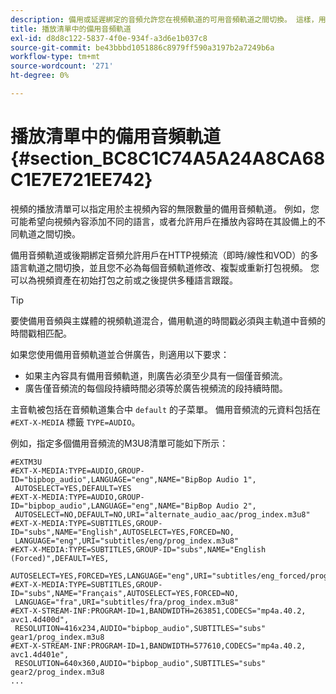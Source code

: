 ```yaml
---
description: 備用或延遲綁定的音頻允許您在視頻軌道的可用音頻軌道之間切換。 這樣，用戶可以在播放視頻時選擇語言軌道。
title: 播放清單中的備用音頻軌道
exl-id: d8d8c122-5837-4f0e-934f-a3d6e1b037c8
source-git-commit: be43bbbd1051886c8979ff590a3197b2a7249b6a
workflow-type: tm+mt
source-wordcount: '271'
ht-degree: 0%

---
```


# 播放清單中的備用音頻軌道 {#section_BC8C1C74A5A24A8CA68C1E7E721EE742}

視頻的播放清單可以指定用於主視頻內容的無限數量的備用音頻軌道。 例如，您可能希望向視頻內容添加不同的語言，或者允許用戶在播放內容時在其設備上的不同軌道之間切換。

備用音頻軌道或後期綁定音頻允許用戶在HTTP視頻流（即時/線性和VOD）的多語言軌道之間切換，並且您不必為每個音頻軌道修改、複製或重新打包視頻。 您可以為視頻資產在初始打包之前或之後提供多種語言跟蹤。

>[!TIP]
>
>要使備用音頻與主媒體的視頻軌道混合，備用軌道的時間戳必須與主軌道中音頻的時間戳相匹配。

如果您使用備用音頻軌道並合併廣告，則適用以下要求：

* 如果主內容具有備用音頻軌道，則廣告必須至少具有一個僅音頻流。
* 廣告僅音頻流的每個段持續時間必須等於廣告視頻流的段持續時間。

主音軌被包括在音頻軌道集合中 `default` 的子菜單。 備用音頻流的元資料包括在 `#EXT-X-MEDIA` 標籤 `TYPE=AUDIO`。

例如，指定多個備用音頻流的M3U8清單可能如下所示：

```
#EXTM3U 
#EXT-X-MEDIA:TYPE=AUDIO,GROUP-ID="bipbop_audio",LANGUAGE="eng",NAME="BipBop Audio 1", 
 AUTOSELECT=YES,DEFAULT=YES 
#EXT-X-MEDIA:TYPE=AUDIO,GROUP-ID="bipbop_audio",LANGUAGE="eng",NAME="BipBop Audio 2", 
 AUTOSELECT=NO,DEFAULT=NO,URI="alternate_audio_aac/prog_index.m3u8" 
#EXT-X-MEDIA:TYPE=SUBTITLES,GROUP-ID="subs",NAME="English",AUTOSELECT=YES,FORCED=NO, 
 LANGUAGE="eng",URI="subtitles/eng/prog_index.m3u8" 
#EXT-X-MEDIA:TYPE=SUBTITLES,GROUP-ID="subs",NAME="English (Forced)",DEFAULT=YES, 
 AUTOSELECT=YES,FORCED=YES,LANGUAGE="eng",URI="subtitles/eng_forced/prog_index.m3u8" 
#EXT-X-MEDIA:TYPE=SUBTITLES,GROUP-ID="subs",NAME="Français",AUTOSELECT=YES,FORCED=NO, 
 LANGUAGE="fra",URI="subtitles/fra/prog_index.m3u8" 
#EXT-X-STREAM-INF:PROGRAM-ID=1,BANDWIDTH=263851,CODECS="mp4a.40.2, avc1.4d400d", 
 RESOLUTION=416x234,AUDIO="bipbop_audio",SUBTITLES="subs"  
gear1/prog_index.m3u8 
#EXT-X-STREAM-INF:PROGRAM-ID=1,BANDWIDTH=577610,CODECS="mp4a.40.2, avc1.4d401e", 
 RESOLUTION=640x360,AUDIO="bipbop_audio",SUBTITLES="subs" 
gear2/prog_index.m3u8 
... 
```
